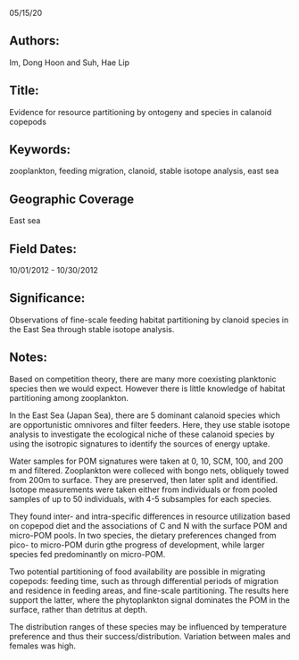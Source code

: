 05/15/20
## Authors:
Im, Dong Hoon and Suh, Hae Lip
## Title:
Evidence for resource partitioning by ontogeny and species in calanoid copepods
## Keywords:
zooplankton, feeding migration, clanoid, stable isotope analysis, east sea
## Geographic Coverage
East sea
## Field Dates:
10/01/2012 - 10/30/2012
## Significance:
Observations of fine-scale feeding habitat partitioning by clanoid species in the East Sea through stable isotope analysis.

## Notes:
Based on competition theory, there are many more coexisting planktonic species then we would expect. However there is little knowledge of habitat partitioning among zooplankton.

In the East Sea (Japan Sea), there are 5 dominant calanoid species which are opportunistic omnivores and filter feeders. Here, they use stable isotope analysis to investigate the ecological niche of these calanoid species by using the isotropic signatures to identify the sources of energy uptake.

Water samples for POM signatures were taken at 0, 10, SCM, 100, and 200 m and filtered. Zooplankton were colleced with bongo nets, obliquely towed from 200m to surface. They are preserved, then later split and identified. Isotope measurements were taken either from individuals or from pooled samples of up to 50 individuals, with 4-5 subsamples for each species.

They found inter- and intra-specific differences in resource utilization based on copepod diet and the associations of C and N with the surface POM and micro-POM pools. In two species, the dietary preferences changed from pico- to micro-POM durin gthe progress of development, while larger species fed predominantly on micro-POM.

Two potential partitioning of food availability are possible in migrating copepods: feeding time, such as through differential periods of migration and residence in feeding areas, and fine-scale partitioning. The results here support the latter, where the phytoplankton signal dominates the POM in the surface, rather than detritus at depth.

The distribution ranges of these species may be influenced by temperature preference and thus their success/distribution. Variation between males and females was high.
